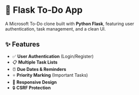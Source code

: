 # 📝 Flask To-Do App  

A Microsoft To-Do clone built with **Python Flask**, featuring user authentication, task management, and a clean UI.  
 

## ✨ Features  
- ✅ **User Authentication** (Login/Register)  
- 📋 **Multiple Task Lists**  
- ⏰ **Due Dates & Reminders**  
- ⭐ **Priority Marking** (Important Tasks)  
- 📱 **Responsive Design**  
- 🔒 **CSRF Protection**  